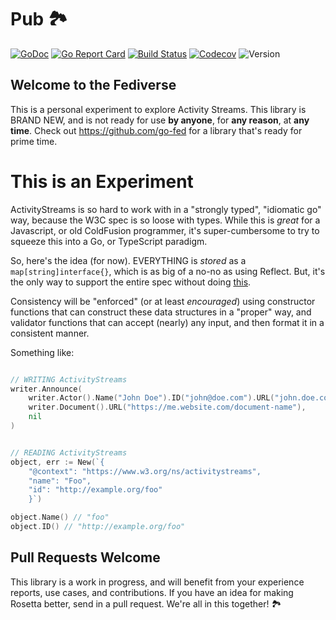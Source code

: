 # Pub 🏞

[![GoDoc](http://img.shields.io/badge/go-documentation-blue.svg?style=flat-square)](https://pkg.go.dev/github.com/benpate/activitystream)
[![Go Report Card](https://goreportcard.com/badge/github.com/benpate/activitystream?style=flat-square)](https://goreportcard.com/report/github.com/benpate/activitystream)
[![Build Status](http://img.shields.io/travis/benpate/activitystream.svg?style=flat-square)](https://travis-ci.com/benpate/activitystream)
[![Codecov](https://img.shields.io/codecov/c/github/benpate/activitystream.svg?style=flat-square)](https://codecov.io/gh/benpate/activitystream)
![Version](https://img.shields.io/github/v/release/benpate/activitystream?include_prereleases&style=flat-square&color=brightgreen)

## Welcome to the Fediverse
This is a personal experiment to explore Activity Streams.  This library is BRAND NEW, and is not ready for use **by anyone**, for **any reason**, at **any time**.  Check out https://github.com/go-fed for a library that's ready for prime time.


# This is an Experiment

ActivityStreams is so hard to work with in a "strongly typed", "idiomatic go" way, because the W3C spec is so loose with types.  While this is *great* for a Javascript, or old ColdFusion programmer, it's super-cumbersome to try to squeeze this into a Go, or TypeScript paradigm.

So, here's the idea (for now).  EVERYTHING is *stored* as a `map[string]interface{}`, which is as big of a no-no as using Reflect.  But, it's the only way to support the entire spec without doing [this](https://github.com/go-fed/activity/blob/master/streams/vocab/gen_type_activitystreams_accept_interface.go).

Consistency will be "enforced" (or at least *encouraged*) using constructor functions that can construct these data structures in a "proper" way, and validator functions that can accept (nearly) any input, and then format it in a consistent manner.

Something like:

```go

// WRITING ActivityStreams
writer.Announce(
    writer.Actor().Name("John Doe").ID("john@doe.com").URL("john.doe.com"),
    writer.Document().URL("https://me.website.com/document-name"),
    nil
)


// READING ActivityStreams
object, err := New(`{
    "@context": "https://www.w3.org/ns/activitystreams",
    "name": "Foo",
    "id": "http://example.org/foo"
    }`)

object.Name() // "foo"
object.ID() // "http://example.org/foo"

```

## Pull Requests Welcome

This library is a work in progress, and will benefit from your experience reports, use cases, and contributions.  If you have an idea for making Rosetta better, send in a pull request.  We're all in this together! 🏞
